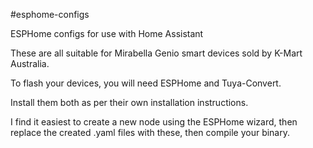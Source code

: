 #esphome-configs

ESPHome configs for use with Home Assistant

These are all suitable for Mirabella Genio smart devices sold by K-Mart Australia.

To flash your devices, you will need ESPHome and Tuya-Convert.

Install them both as per their own installation instructions.

I find it easiest to create a new node using the ESPHome wizard, then replace the created .yaml files with these, then compile your binary.







